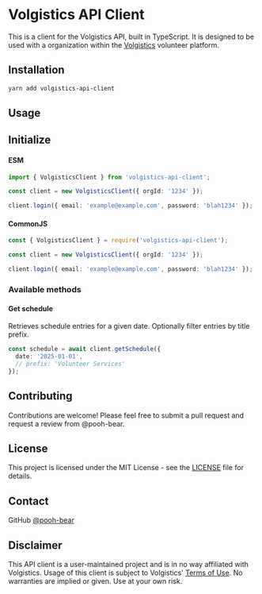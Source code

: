 # Volgistics API Client

This is a client for the Volgistics API, built in TypeScript. 
It is designed to be used with a organization within the [Volgistics](https://www.volgistics.com/) volunteer platform.

## Installation

```bash
yarn add volgistics-api-client
```

## Usage

## Initialize

#### ESM
```ts
import { VolgisticsClient } from 'volgistics-api-client';

const client = new VolgisticsClient({ orgId: '1234' });

client.login({ email: 'example@example.com', password: 'blah1234' });
```

#### CommonJS
```ts
const { VolgisticsClient } = require('volgistics-api-client');

const client = new VolgisticsClient({ orgId: '1234' });

client.login({ email: 'example@example.com', password: 'blah1234' });
```

### Available methods

#### Get schedule
Retrieves schedule entries for a given date. Optionally filter entries by title prefix.
```ts
const schedule = await client.getSchedule({
  date: '2025-01-01',
  // prefix: 'Volunteer Services'
});
```

## Contributing

Contributions are welcome! Please feel free to submit a pull request and request a review from @pooh-bear.

## License

This project is licensed under the MIT License - see the [LICENSE](LICENSE) file for details.

## Contact
GitHub [@pooh-bear](https://github.com/pooh-bear)

## Disclaimer
This API client is a user-maintained project and is in no way affiliated with Volgistics. 
Usage of this client is subject to Volgistics' [Terms of Use](https://www.volgistics.com/terms.htm). 
No warranties are implied or given. Use at your own risk.